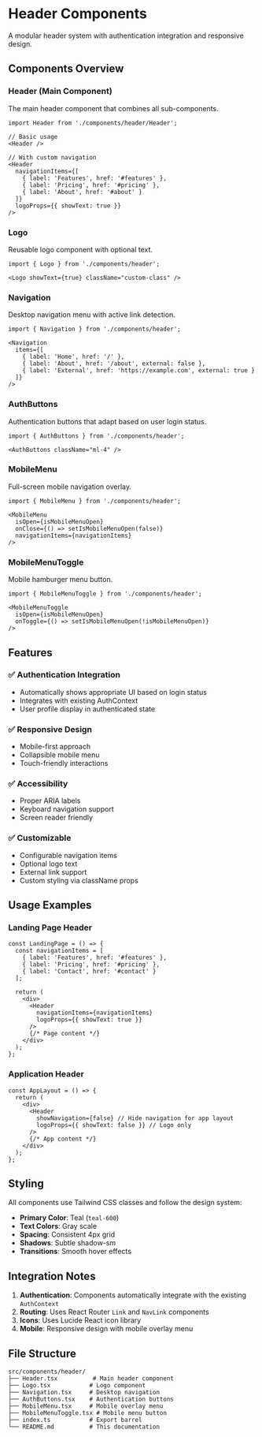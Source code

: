 # Header Components

A modular header system with authentication integration and responsive design.

## Components Overview

### Header (Main Component)
The main header component that combines all sub-components.

```tsx
import Header from './components/header/Header';

// Basic usage
<Header />

// With custom navigation
<Header 
  navigationItems={[
    { label: 'Features', href: '#features' },
    { label: 'Pricing', href: '#pricing' },
    { label: 'About', href: '#about' }
  ]}
  logoProps={{ showText: true }}
/>
```

### Logo
Reusable logo component with optional text.

```tsx
import { Logo } from './components/header';

<Logo showText={true} className="custom-class" />
```

### Navigation
Desktop navigation menu with active link detection.

```tsx
import { Navigation } from './components/header';

<Navigation 
  items={[
    { label: 'Home', href: '/' },
    { label: 'About', href: '/about', external: false },
    { label: 'External', href: 'https://example.com', external: true }
  ]}
/>
```

### AuthButtons
Authentication buttons that adapt based on user login status.

```tsx
import { AuthButtons } from './components/header';

<AuthButtons className="ml-4" />
```

### MobileMenu
Full-screen mobile navigation overlay.

```tsx
import { MobileMenu } from './components/header';

<MobileMenu 
  isOpen={isMobileMenuOpen}
  onClose={() => setIsMobileMenuOpen(false)}
  navigationItems={navigationItems}
/>
```

### MobileMenuToggle
Mobile hamburger menu button.

```tsx
import { MobileMenuToggle } from './components/header';

<MobileMenuToggle 
  isOpen={isMobileMenuOpen}
  onToggle={() => setIsMobileMenuOpen(!isMobileMenuOpen)}
/>
```

## Features

### ✅ **Authentication Integration**
- Automatically shows appropriate UI based on login status
- Integrates with existing AuthContext
- User profile display in authenticated state

### ✅ **Responsive Design**
- Mobile-first approach
- Collapsible mobile menu
- Touch-friendly interactions

### ✅ **Accessibility**
- Proper ARIA labels
- Keyboard navigation support
- Screen reader friendly

### ✅ **Customizable**
- Configurable navigation items
- Optional logo text
- External link support
- Custom styling via className props

## Usage Examples

### Landing Page Header
```tsx
const LandingPage = () => {
  const navigationItems = [
    { label: 'Features', href: '#features' },
    { label: 'Pricing', href: '#pricing' },
    { label: 'Contact', href: '#contact' }
  ];

  return (
    <div>
      <Header 
        navigationItems={navigationItems}
        logoProps={{ showText: true }}
      />
      {/* Page content */}
    </div>
  );
};
```

### Application Header
```tsx
const AppLayout = () => {
  return (
    <div>
      <Header 
        showNavigation={false} // Hide navigation for app layout
        logoProps={{ showText: false }} // Logo only
      />
      {/* App content */}
    </div>
  );
};
```

## Styling

All components use Tailwind CSS classes and follow the design system:

- **Primary Color**: Teal (`teal-600`)
- **Text Colors**: Gray scale
- **Spacing**: Consistent 4px grid
- **Shadows**: Subtle shadow-sm
- **Transitions**: Smooth hover effects

## Integration Notes

1. **Authentication**: Components automatically integrate with the existing `AuthContext`
2. **Routing**: Uses React Router `Link` and `NavLink` components
3. **Icons**: Uses Lucide React icon library
4. **Mobile**: Responsive design with mobile overlay menu

## File Structure

```
src/components/header/
├── Header.tsx          # Main header component
├── Logo.tsx           # Logo component
├── Navigation.tsx     # Desktop navigation
├── AuthButtons.tsx    # Authentication buttons
├── MobileMenu.tsx     # Mobile overlay menu
├── MobileMenuToggle.tsx # Mobile menu button
├── index.ts           # Export barrel
└── README.md          # This documentation
``` 
